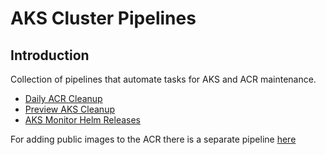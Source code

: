 # AKS Cluster Pipelines

## Introduction 
Collection of pipelines that automate tasks for AKS and ACR maintenance.

- [Daily ACR Cleanup](builds/acr-cleanup)
- [Preview AKS Cleanup](builds/aks-cleanup)
- [AKS Monitor Helm Releases](builds/aks-monitor)

For adding public images to the ACR there is a separate pipeline [here](https://github.com/hmcts/cnp-docker-image-base) 